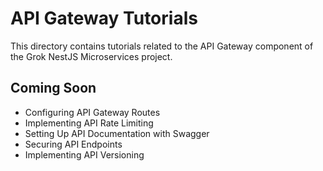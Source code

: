 # API Gateway Tutorials

This directory contains tutorials related to the API Gateway component of the Grok NestJS Microservices project.

## Coming Soon

- Configuring API Gateway Routes
- Implementing API Rate Limiting
- Setting Up API Documentation with Swagger
- Securing API Endpoints
- Implementing API Versioning 